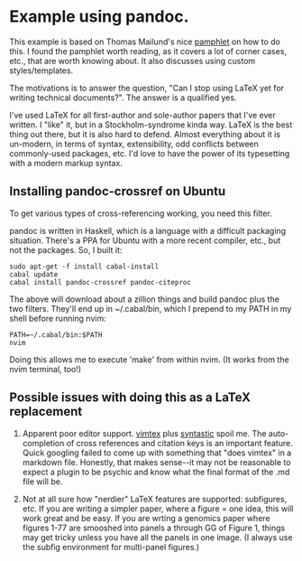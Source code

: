 # Example using pandoc.

This example is based on Thomas Mailund's nice
[pamphlet](https://www.amazon.com/Beginners-Guide-Markdown-Pandoc-ebook/dp/B06XYPLZC1) on how to do this.  I found the
pamphlet worth reading, as it covers a lot of corner cases, etc., that are worth knowing about.  It also discusses using
custom styles/templates.

The motivations is to answer the question, "Can I stop using LaTeX yet for writing technical documents?".  The answer is
a qualified yes.

I've used LaTeX for all first-author and sole-author papers that I've ever written.  I "like" it, but in a
Stockholm-syndrome kinda way.  LaTeX is the best thing out there, but it is also hard to defend.  Almost everything
about it is un-modern, in terms of syntax, extensibility, odd conflicts between commonly-used packages, etc.  I'd love
to have the power of its typesetting with a modern markup syntax.

## Installing pandoc-crossref on Ubuntu

To get various types of cross-referencing working, you need this filter. 

pandoc is written in Haskell, which is a language with a difficult packaging situation.  There's a PPA for Ubuntu with a
more recent compiler, etc., but not the packages. So, I built it:

```
sudo apt-get -f install cabal-install
cabal update
cabal install pandoc-crossref pandoc-citeproc
```

The above will download about a zillion things and build pandoc plus the two filters.  They'll end up in ~/.cabal/bin,
which I prepend to my PATH in my shell before running nvim:

```
PATH=~/.cabal/bin:$PATH
nvim
```

Doing this allows me to execute 'make' from within nvim.  (It works from the nvim terminal, too!)

## Possible issues with doing this as a LaTeX replacement

1. Apparent poor editor support.  [vimtex](https://github.com/lervag/vimtex) plus
   [syntastic](https://github.com/vim-syntastic/syntastic) spoil me.  The auto-completion of cross references and
   citation keys is an important feature.  Quick googling failed to come up with something that "does vimtex" in a
   markdown file.  Honestly, that makes sense--it may not be reasonable to expect a plugin to be psychic and know what
   the final format of the .md file will be.

2. Not at all sure how "nerdier" LaTeX features are supported: subfigures, etc.  If you are writing a simpler paper,
   where a figure = one idea, this will work great and be easy.  If you are wrting a genomics paper where figures 1-77
   are smooshed into panels a through GG of Figure 1, things may get tricky unless you have all the panels in one image.
   (I always use the subfig environment for multi-panel figures.)
